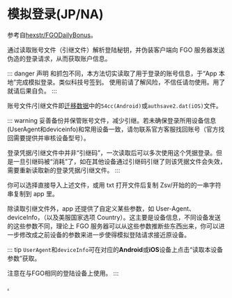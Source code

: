 # 模拟登录(JP/NA)

参考自[hexstr/FGODailyBonus](https://github.com/hexstr/FGODailyBonus)。

通过读取账号文件（引继文件）解析登陆秘钥，并伪装客户端向 FGO 服务器发送伪造的登录请求，从而获取账户信息。

::: danger 声明
和抓包不同，本方法切实读取了用于登录的账号信息，于“App 本地”完成模拟登录。类似科技号签到。
使用前请了解风险，不信任请勿使用。用了就请后果自负。
:::

账号文件/引继文件即[迁移数据](./transfer_data.md)中的`54cc(Android)`或`authsave2.dat(iOS)`文件。

::: warning
妥善备份并保管账号文件，减少引继。若未确保登录所用设备信息(UserAgent和deviceinfo)和常用设备一致，请勿联系官方客服找回账号（官方找回需要提供并审核设备型号）。

登录凭据/引继文件中并非“引继码”，一次读取后可以多次使用这个凭据登录。但是一旦引继码被“消耗”了，如在其他设备通过引继码引继了则该凭据文件会失效，需要重新读取新的登录凭据/引继文件。
:::

你可以选择直接导入上述文件，或用 txt 打开文件后复制 Zsv/开始的的一串字符串复制到 app 里。

除读取引继文件外，app 还提供了自定义某些参数，如 User-Agent、deviceInfo，（以及美服国家选项 Country）。这主要是设备信息，不同设备发送的这些参数不同，理论上 FGO 服务器可以从这些参数推断些东西出来，你可以进一步修改成之前设备的参数来进一步使得模拟登陆请求接近原设备。

::: tip
`UserAgent`和`deviceInfo`可在对应的**Android**或**iOS**设备上点击“读取本设备参数”获取。

注意在与FGO相同的登陆设备上使用。
:::

[.](./deep.md)
